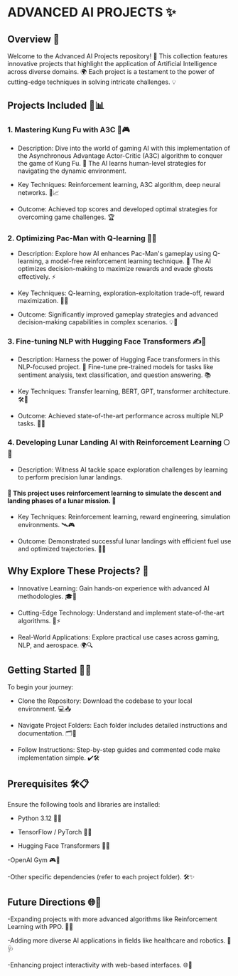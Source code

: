 # ADVANCED AI PROJECTS ✨

## Overview 🌟

Welcome to the Advanced AI Projects repository! 🚀 This collection features innovative projects that highlight the application of Artificial Intelligence across diverse domains. 🌍 Each project is a testament to the power of cutting-edge techniques in solving intricate challenges. 💡

## Projects Included 📂📊

### 1. Mastering Kung Fu with A3C 🥋🎮

- Description: Dive into the world of gaming AI with this implementation of the Asynchronous Advantage Actor-Critic (A3C) algorithm to conquer the game of Kung Fu. 🎯 The AI learns human-level strategies for navigating the dynamic environment.

- Key Techniques: Reinforcement learning, A3C algorithm, deep neural networks. 🧠📈

- Outcome: Achieved top scores and developed optimal strategies for overcoming game challenges. 🏆

### 2. Optimizing Pac-Man with Q-learning 👻🍒

- Description: Explore how AI enhances Pac-Man's gameplay using Q-learning, a model-free reinforcement learning technique. 🌟 The AI optimizes decision-making to maximize rewards and evade ghosts effectively. ⚡

- Key Techniques: Q-learning, exploration-exploitation trade-off, reward maximization. 🔄🧠

- Outcome: Significantly improved gameplay strategies and advanced decision-making capabilities in complex scenarios. 💡👾

### 3. Fine-tuning NLP with Hugging Face Transformers ✍️🤗

- Description: Harness the power of Hugging Face transformers in this NLP-focused project. 📝 Fine-tune pre-trained models for tasks like sentiment analysis, text classification, and question answering. 📚

- Key Techniques: Transfer learning, BERT, GPT, transformer architecture. 🛠️📖

- Outcome: Achieved state-of-the-art performance across multiple NLP tasks. 🎯🚀

### 4. Developing Lunar Landing AI with Reinforcement Learning 🌕🚀

- Description: Witness AI tackle space exploration challenges by learning to perform precision lunar landings. 

#### 🌌 This project uses reinforcement learning to simulate the descent and landing phases of a lunar mission. 🌠

- Key Techniques: Reinforcement learning, reward engineering, simulation environments. 🛰️🎮

- Outcome: Demonstrated successful lunar landings with efficient fuel use and optimized trajectories. 🌟🏅

## Why Explore These Projects? 🤔

- Innovative Learning: Gain hands-on experience with advanced AI methodologies. 🎓📘

- Cutting-Edge Technology: Understand and implement state-of-the-art algorithms. 🧠⚡

- Real-World Applications: Explore practical use cases across gaming, NLP, and aerospace. 🌍🔍

## Getting Started 🚀🔧

To begin your journey:

- Clone the Repository: Download the codebase to your local environment. 💻📥

- Navigate Project Folders: Each folder includes detailed instructions and documentation. 🗂️📜

- Follow Instructions: Step-by-step guides and commented code make implementation simple. ✔️🛠️

## Prerequisites 🛠️📋

Ensure the following tools and libraries are installed:

- Python 3.12 🐍📂

- TensorFlow / PyTorch 🔗🧠

- Hugging Face Transformers 🤗📖

-OpenAI Gym 🎮🔗

-Other specific dependencies (refer to each project folder). 🛠️✨

## Future Directions 🌐💭
-Expanding projects with more advanced algorithms like Reinforcement Learning with PPO. 🔄🧠

-Adding more diverse AI applications in fields like healthcare and robotics. 🤖🩺

-Enhancing project interactivity with web-based interfaces. 🌐📱
